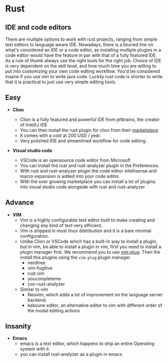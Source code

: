 # Rust

## IDE and code editors
There are multiple options to work with rust projects, ranging from simple text editors to language aware IDE.
Nowadays, there is a blurred line on what's considered an IDE or a code editor, as installing multiple plugins in a code editor would have the feature in par with that of a fully featured IDE.
As a rule of thumb always use the right tools for the right job.
Choice of IDE is very dependent on the skill level, and how much time you are willing to put into customizing your own code editing workflow.
You'd be considered insane if you use vim to write java code.
Luckily rust code is shorter to write that it is practical to just use very simple editing tools.

## Easy
- **Clion**
    - Clion is a fully featured and powerful IDE from jetbrains, the creator of IntelliJ IDE
    - You can then install the rust plugin for clion from their [marketplace](https://plugins.jetbrains.com/plugin/8182-rust)
    - It comes with a cost at 200 USD / year.
    - Very polished IDE and streamlined workflow for code editing.

- **Visual studio code**
    - VSCode is an opensource code editor from Microsoft
    - You can install the rust and rust-analyzer plugin in the Preferences.
    - With rust and rust-analyzer plugin the code editor intellisense and macro expansion is added into your code editor.
    - With the over growing marketplace you can install a lot of plugins into visual studio code alongside with rust and rust-analyzer


## Advance
- **VIM**
    - Vim is a highly configurable text editor built to make creating and changing any kind of text very efficient.
    - Vim is shipped in most linux distribution and it is a bare minimal configuration.
    - Unlike Clion or VSCode which has a built-in way to install a plugin, but in vim,
      be able to install a plugin in vim, first you need to install a plugin manager first.
      We recommend you to use [vim-plug](https://github.com/junegunn/vim-plug).
      Then the install this plugins using the `vim-plug` plugin manager
        - nerdtree
        - vim-fugitive
        - rust.vim
        - youcompleteme
        - coc-rust-analyzer
    - Similar to vim
        - Neovim, which adds a lot of improvement on the language server backend.
        - kakoune editor, an alternative editor to vim with different order of the modal editing actions

## Insanity
- **Emacs**
    - emacs is a text editor, which happens to ship an entire Operating system with it.
    - you can install rust-analyzer as a plugin in emacs
